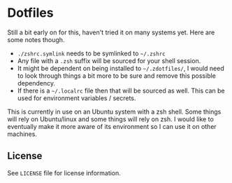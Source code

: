# Dotfiles

Still a bit early on for this, haven't tried it on many systems yet. Here are some notes though.

* `./zshrc.symlink` needs to be symlinked to `~/.zshrc`
* Any file with a `.zsh` suffix will be sourced for your shell session.
* It might be dependent on being installed to `~/.zdotfiles/`, I would need to look through things a bit more to be sure and remove this possible dependency.
* If there is a `~/.localrc` file then that will be sourced as well.  This can be used for environment variables / secrets.

This is currently in use on an Ubuntu system with a zsh shell.  Some things will rely on Ubuntu/linux and some things will rely on zsh.  I would like to eventually make it more aware of its environment so I can use it on other machines.

## License
See `LICENSE` file for license information.

